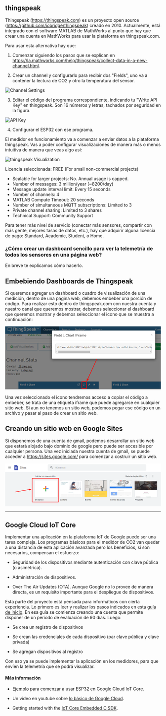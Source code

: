 
## thingspeak

Thingspeak (https://thingspeak.com) es un proyecto open source (https://github.com/iobridge/thingspeak) creado en 2010. Actualmente, está integrado con el software MATLAB de MathWorks al punto que hay que crear una cuenta en MathWorks para usar la plataforma en thingspeak.com. 

Para usar esta alternativa hay que: 

1. Comenzar siguiendo los pasos que se explican en https://la.mathworks.com/help/thingspeak/collect-data-in-a-new-channel.html.

2. Crear un channel y configurarlo para recibir dos "Fields", uno va a contener la lectura de CO2 y otro la temperatura del sensor.

![Channel Settings](https://user-images.githubusercontent.com/30849839/124671698-40454000-de8c-11eb-8f03-300eba48fb20.png)

3. Editar el código del programa correspondiente, indicando tu "Write API Key" en thingspeak. Son 16 números y letras, tachados por seguridad en la figura.

![API Key](https://user-images.githubusercontent.com/30849839/130817555-cb0402fa-05bd-47fa-afb3-eac121789ab5.png)

4. Configurar el ESP32 con ese programa. 

El medidor en funcionamiento va a comenzar a enviar datos a la plataforma thingspeak. Vas a poder configurar visualizaciones de manera más o menos intuitiva de manera que veas algo así:

![thingspeak Visualization](https://user-images.githubusercontent.com/30849839/124672197-03c61400-de8d-11eb-9660-80e39350f08e.png)

Licencia seleccionada: FREE (For small non-commercial projects)

  - Scalable for larger projects:   No. Annual usage is capped.
  - Number of messages:             3 million/year (~8200/day)
  - Message update interval limit:  Every 15 seconds 
  - Number of channels:             4
  - MATLAB Compute Timeout:         20 seconds
  - Number of simultaneous MQTT subscriptions: Limited to 3
  - Private channel sharing:        Limited to 3 shares
  - Technical Support:            	Community Support 

Para tener más nivel de servicio (conectar más sensores, compartir con más gente, mejores tasas de datos, etc.), hay que adquirir alguna licencia de pago: Standard, Academic, Student, o Home.

### ¿Cómo crear un dashboard sencillo para ver la telemetría de todos los sensores en una página web?

En breve te explicamos cómo hacerlo.

## Embebiendo Dashboards de Thingspeak
Si queremos agregar un dashboard o cuadro de visualización de una medición, dentro de una página web, debemos embeber una porción de código. Para realizar esto dentro de thingspeak.com con nuestra cuenta y nuestro canal que queremos mostrar, debemos seleccionar el dashboard que queremos mostrar y debemos seleccionar el icono que se muestra a continuación: 

![thingspeak Código Dashboard embebido](imagenes/screenshot_thingspeak_iframe.png)

Una vez seleccionado el icono tendremos acceso a copiar el código a embeber, se trata de una etiqueta iframe que puede agregarse en cualquier sitio web. Si aun no tenemos un sitio web, podemos pegar ese código en un archivo y pasar al paso de crear un sitio web.

## Creando un sitio web en Google Sites
Si disponemos de una cuenta de gmail, podemos desarrollar un sitio web que estará alojado bajo dominio de google pero puede ser accesible por cualquier persona.
Una vez iniciada nuestra cuenta de gmail, se puede acceder a https://sites.google.com/ para comenzar a costruir un sitio web.

![Inicio Google Sites](imagenes/screenshot_google_sites_inicio.png)


---

## Google Cloud IoT Core

Implementar una aplicación en la plataforma IoT de Google puede ser una tarea compleja. Los programas básicos para el medidor de CO2 van quedar a una distancia de esta aplicación avanzada pero los beneficios, si son necesarios, compensan el esfuerzo:

- Seguridad de los dispositivos mediante autenticación con clave pública (o asimétrica).

- Administración de dispositivos.

- Over The Air Updates (OTA). Aunque Google no lo provee de manera directa, es un requisito importante para el despliegue de dispositivos.

Esta parte del proyecto está pensada para informáticos con cierta experiencia. Lo primero es leer y realizar los pasos indicados en esta [guía de inicio](https://cloud.google.com/iot/docs/how-tos/getting-started). En esa guía se comienza creando una cuenta que permite disponer de un período de evaluación de 90 días. Luego: 

- Se crea un registro de dispositivos

- Se crean las credenciales de cada dispositivo (par clave pública y clave privada)

- Se agregan dispositivos al registro

Con eso ya se puede implementar la aplicación en los medidores, para que envíen la telemetría que se podrá visualizar.

#### Más información

- [Ejemplo](https://github.com/espressif/esp-google-iot/blob/master/examples/smart_outlet/README.md) para comenzar a usar ESP32 en Google Cloud IoT Core.

- Un video en youtube sobre [lo básico de Google Cloud](https://youtu.be/GKEk1FzAN1A).

- Getting started with the [IoT Core Embedded C SDK](https://cloud.google.com/community/tutorials/embedded-c-getting-started).

